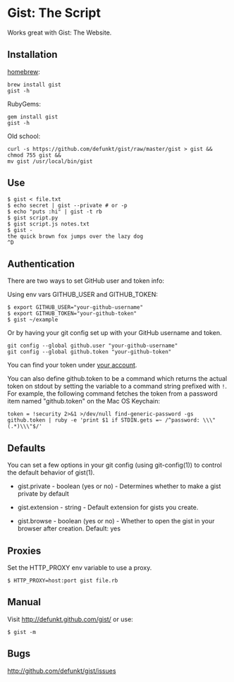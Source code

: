 Gist: The Script
================

Works great with Gist: The Website.

Installation
------------

[homebrew](http://mxcl.github.com/homebrew/):

    brew install gist
    gist -h

RubyGems:

    gem install gist
    gist -h

Old school:

    curl -s https://github.com/defunkt/gist/raw/master/gist > gist &&
    chmod 755 gist &&
    mv gist /usr/local/bin/gist


Use
---

    $ gist < file.txt
    $ echo secret | gist --private # or -p
    $ echo "puts :hi" | gist -t rb
    $ gist script.py
    $ gist script.js notes.txt
    $ gist -
    the quick brown fox jumps over the lazy dog
    ^D


Authentication
--------------
There are two ways to set GitHub user and token info:

Using env vars GITHUB_USER and GITHUB_TOKEN:

    $ export GITHUB_USER="your-github-username"
    $ export GITHUB_TOKEN="your-github-token"
    $ gist ~/example

Or by having your git config set up with your GitHub username and token.

    git config --global github.user "your-github-username"
    git config --global github.token "your-github-token"

You can find your token under [your account](https://github.com/account).

You can also define github.token to be a command which returns the
actual token on stdout by setting the variable to a command string
prefixed with `!`. For example, the following command fetches the
token from a password item named "github.token" on the Mac OS
Keychain:

    token = !security 2>&1 >/dev/null find-generic-password -gs github.token | ruby -e 'print $1 if STDIN.gets =~ /^password: \\\"(.*)\\\"$/'


Defaults
--------

You can set a few options in your git config (using git-config(1)) to
control the default behavior of gist(1).

* gist.private - boolean (yes or no) - Determines whether to make a gist
  private by default

* gist.extension - string - Default extension for gists you create.

* gist.browse - boolean (yes or no) - Whether to open the gist in your
  browser after creation. Default: yes

Proxies
-------

Set the HTTP_PROXY env variable to use a proxy.

    $ HTTP_PROXY=host:port gist file.rb


Manual
------

Visit <http://defunkt.github.com/gist/> or use:

    $ gist -m

Bugs
----

<http://github.com/defunkt/gist/issues>
